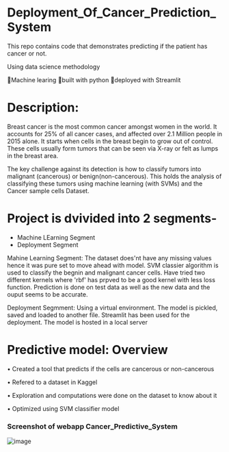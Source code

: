 # Deployment_Of_Cancer_Prediction_System
This repo contains code that demonstrates predicting if the patient has cancer or not. 

Using data science methodology 

🐞Machine learing 🐞built with python 🐞deployed with Streamlit 

# Description:
Breast cancer is the most common cancer amongst women in the world. It accounts for 25% of all cancer cases, and affected over 2.1 Million people in 2015 alone. It starts when cells in the breast begin to grow out of control. These cells usually form tumors that can be seen via X-ray or felt as lumps in the breast area.

The key challenge against its detection is how to classify tumors into malignant (cancerous) or benign(non-cancerous). This holds the analysis of classifying these tumors using machine learning (with SVMs) and the Cancer sample cells Dataset. 

# Project is dvivided into 2 segments- 
  * Machine LEarning Segment
  * Deployment Segment 
  
Mahine Learning Segment: The dataset does'nt have any missing values hence it was pure set to move ahead with model. SVM classier algorithm is used to classify the begnin and malignant cancer cells. Have tried two different kernels where 'rbf' has prpved to be a good kernel with less loss function. 
Prediction is done on test data as well as the new data and the ouput seems to be accurate. 

Deployment Segmment: Using a virtual environment. The model is pickled, saved and loaded to another file. Streamlit has been used for the deployment. The model is hosted in a local server 

# Predictive model: Overview

•	Created a tool that predicts if the cells are cancerous or non-cancerous 

•	Refered to a dataset in Kaggel

•	Exploration and computations were done on the dataset to know about it

•	Optimized using SVM classifier model
 
 ### Screenshot of webapp Cancer_Predictive_System
![image](https://user-images.githubusercontent.com/111883941/200258055-4c6e1844-2adb-4651-bacb-49cfd74d18f8.png)

